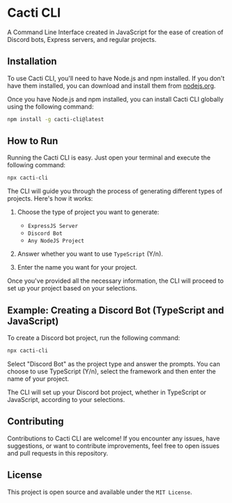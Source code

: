 # Cacti CLI

A Command Line Interface created in JavaScript for the ease of creation of Discord bots, Express servers, and regular projects.

## Installation

To use Cacti CLI, you'll need to have Node.js and npm installed. If you don't have them installed, you can download and install them from [nodejs.org](https://nodejs.org/).

Once you have Node.js and npm installed, you can install Cacti CLI globally using the following command:

```bash
npm install -g cacti-cli@latest
```

## How to Run

Running the Cacti CLI is easy. Just open your terminal and execute the following command:

```bash
npx cacti-cli
```

The CLI will guide you through the process of generating different types of projects. Here's how it works:

1. Choose the type of project you want to generate:

    - `ExpressJS Server`
    - `Discord Bot`
    - `Any NodeJS Project`

2. Answer whether you want to use `TypeScript` (Y/n).

3. Enter the name you want for your project.

Once you've provided all the necessary information, the CLI will proceed to set up your project based on your selections.

## Example: Creating a Discord Bot (TypeScript and JavaScript)

To create a Discord bot project, run the following command:

```bash
npx cacti-cli
```

Select "Discord Bot" as the project type and answer the prompts. You can choose to use TypeScript (Y/n), select the framework and then enter the name of your project.

The CLI will set up your Discord bot project, whether in TypeScript or JavaScript, according to your selections.

## Contributing

Contributions to Cacti CLI are welcome! If you encounter any issues, have suggestions, or want to contribute improvements, feel free to open issues and pull requests in this repository.

## License

This project is open source and available under the `MIT License`.
